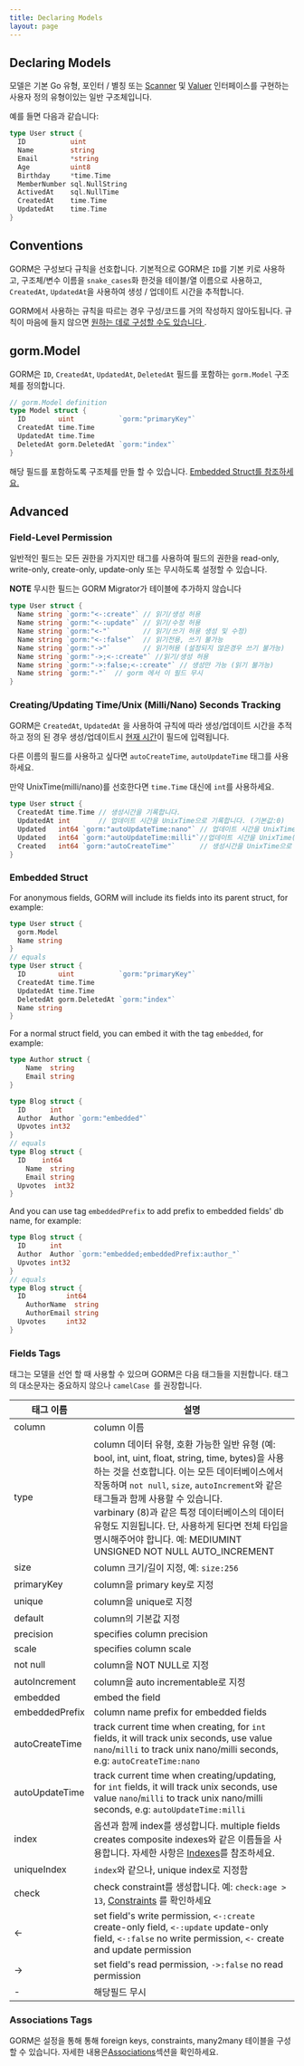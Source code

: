 ```yaml
---
title: Declaring Models
layout: page
---
```


## Declaring Models

모델은 기본 Go 유형, 포인터 / 별칭 또는 [Scanner](https://pkg.go.dev/database/sql/sql#Scanner) 및 [Valuer](https://pkg.go.dev/database/sql/driver#Valuer) 인터페이스를 구현하는 사용자 정의 유형이있는 일반 구조체입니다.

예를 들면 다음과 같습니다:

```go
type User struct {
  ID           uint
  Name         string
  Email        *string
  Age          uint8
  Birthday     *time.Time
  MemberNumber sql.NullString
  ActivedAt    sql.NullTime
  CreatedAt    time.Time
  UpdatedAt    time.Time
}
```

## Conventions

GORM은 구성보다 규칙을 선호합니다. 기본적으로 GORM은 `ID`를 기본 키로 사용하고, 구조체/변수 이름을 `snake_cases`화 한것을 테이블/열 이름으로 사용하고, `CreatedAt`, `UpdatedAt`을 사용하여 생성 / 업데이트 시간을 추적합니다.

GORM에서 사용하는 규칙을 따르는 경우 구성/코드를 거의 작성하지 않아도됩니다. 규칙이 마음에 들지 않으면 [원하는 데로 구성할 수도 있습니다 ](conventions.html).

## gorm.Model

GORM은 `ID`, `CreatedAt`, `UpdatedAt`, `DeletedAt` 필드를 포함하는 `gorm.Model` 구조체를 정의합니다.

```go
// gorm.Model definition
type Model struct {
  ID        uint           `gorm:"primaryKey"`
  CreatedAt time.Time
  UpdatedAt time.Time
  DeletedAt gorm.DeletedAt `gorm:"index"`
}
```

해당 필드를 포함하도록 구조체를 만들 할 수 있습니다. [Embedded Struct를 참조하세요.](#embedded_struct)

## Advanced

### Field-Level Permission

일반적인 필드는 모든 권한을 가지지만 태그를 사용하여 필드의 권한을 read-only, write-only, create-only, update-only 또는 무시하도록 설정할 수 있습니다.

**NOTE** 무시한 필드는 GORM Migrator가 테이블에 추가하지 않습니다

```go
type User struct {
  Name string `gorm:"<-:create"` // 읽기/생성 허용
  Name string `gorm:"<-:update"` // 읽기/수정 허용
  Name string `gorm:"<-"`        // 읽기/쓰기 허용 생성 및 수정)
  Name string `gorm:"<-:false"`  // 읽기전용, 쓰기 불가능
  Name string `gorm:"->"`        // 읽기허용 (설정되지 않은경우 쓰기 불가능)
  Name string `gorm:"->;<-:create"` //읽기/생성 허용
  Name string `gorm:"->:false;<-:create"` // 생성만 가능 (읽기 불가능)
  Name string `gorm:"-"`  // gorm 에서 이 필드 무시
}
```

### <name id="time_tracking">Creating/Updating Time/Unix (Milli/Nano) Seconds Tracking</span>

GORM은 `CreatedAt`, `UpdatedAt` 을 사용하여 규칙에 따라 생성/업데이트 시간을 추적하고 정의 된 경우 생성/업데이트시 [현재 시간](gorm_config.html#now_func)이 필드에 입력됩니다.

다른 이름의 필드를 사용하고 싶다면 `autoCreateTime`, `autoUpdateTime` 태그를 사용하세요.

만약 UnixTime(milli/nano)를 선호한다면 `time.Time` 대신에 `int`를 사용하세요.

```go
type User struct {
  CreatedAt time.Time // 생성시간을 기록합니다.
  UpdatedAt int       // 업데이트 시간을 UnixTime으로 기록합니다. (기본값:0)
  Updated   int64 `gorm:"autoUpdateTime:nano"` // 업데이트 시간을 UnixTime(nano)로 기록합니다.
  Updated   int64 `gorm:"autoUpdateTime:milli"`//업데이트 시간을 UnixTime(milli)로 기록합니다.
  Created   int64 `gorm:"autoCreateTime"`      // 생성시간을 UnixTime으로 기록합니다.
}
```

### <span id="embedded_struct">Embedded Struct</span>

For anonymous fields, GORM will include its fields into its parent struct, for example:

```go
type User struct {
  gorm.Model
  Name string
}
// equals
type User struct {
  ID        uint           `gorm:"primaryKey"`
  CreatedAt time.Time
  UpdatedAt time.Time
  DeletedAt gorm.DeletedAt `gorm:"index"`
  Name string
}
```

For a normal struct field, you can embed it with the tag `embedded`, for example:

```go
type Author struct {
    Name  string
    Email string
}

type Blog struct {
  ID      int
  Author  Author `gorm:"embedded"`
  Upvotes int32
}
// equals
type Blog struct {
  ID    int64
    Name  string
    Email string
  Upvotes  int32
}
```

And you can use tag `embeddedPrefix` to add prefix to embedded fields' db name, for example:

```go
type Blog struct {
  ID      int
  Author  Author `gorm:"embedded;embeddedPrefix:author_"`
  Upvotes int32
}
// equals
type Blog struct {
  ID          int64
    AuthorName  string
    AuthorEmail string
  Upvotes     int32
}
```


### <span id="tags">Fields Tags</span>

태그는 모델을 선언 할 때 사용할 수 있으며 GORM은 다음 태그들을 지원합니다. 태그의 대소문자는 중요하지 않으나 `camelCase `를 권장합니다.

| 태그 이름          | 설명                                                                                                                                                                                                                                                                                                               |
| -------------- | ---------------------------------------------------------------------------------------------------------------------------------------------------------------------------------------------------------------------------------------------------------------------------------------------------------------- |
| column         | column 이름                                                                                                                                                                                                                                                                                                        |
| type           | column 데이터 유형, 호환 가능한 일반 유형 (예: bool, int, uint, float, string, time, bytes)을 사용하는 것을 선호합니다. 이는 모든 데이터베이스에서 작동하며 `not null`, `size`, `autoIncrement`와 같은 태그들과 함께 사용할 수 있습니다.<br/> varbinary (8)과 같은 특정 데이터베이스의 데이터 유형도 지원됩니다. 단, 사용하게 된다면 전체 타입을 명시해주어야 합니다. 예: MEDIUMINT UNSIGNED NOT NULL AUTO_INCREMENT |
| size           | column 크기/길이 지정, 예: `size:256`                                                                                                                                                                                                                                                                                   |
| primaryKey     | column을 primary key로 지정                                                                                                                                                                                                                                                                                          |
| unique         | column을 unique로 지정                                                                                                                                                                                                                                                                                               |
| default        | column의 기본값 지정                                                                                                                                                                                                                                                                                                   |
| precision      | specifies column precision                                                                                                                                                                                                                                                                                       |
| scale          | specifies column scale                                                                                                                                                                                                                                                                                           |
| not null       | column을 NOT NULL로 지정                                                                                                                                                                                                                                                                                             |
| autoIncrement  | column을 auto incrementable로 지정                                                                                                                                                                                                                                                                                   |
| embedded       | embed the field                                                                                                                                                                                                                                                                                                  |
| embeddedPrefix | column name prefix for embedded fields                                                                                                                                                                                                                                                                           |
| autoCreateTime | track current time when creating, for `int` fields, it will track unix seconds, use value `nano`/`milli` to track unix nano/milli seconds, e.g: `autoCreateTime:nano`                                                                                                                                            |
| autoUpdateTime | track current time when creating/updating, for `int` fields, it will track unix seconds, use value `nano`/`milli` to track unix nano/milli seconds, e.g: `autoUpdateTime:milli`                                                                                                                                  |
| index          | 옵션과 함께 index를 생성합니다. multiple fields creates composite indexes와 같은 이름들을 사용합니다. 자세한 사항은 [Indexes](indexes.html)를 참조하세요.                                                                                                                                                                                           |
| uniqueIndex    | `index`와 같으나, unique index로 지정함                                                                                                                                                                                                                                                                                  |
| check          | check constraint를 생성합니다. 예: `check:age > 13`, [Constraints](constraints.html) 를 확인하세요                                                                                                                                                                                                                         |
| <-             | set field's write permission, `<-:create` create-only field, `<-:update` update-only field, `<-:false` no write permission, `<-` create and update permission                                                                                                                                        |
| ->             | set field's read permission, `->:false` no read permission                                                                                                                                                                                                                                                    |
| -              | 해당필드 무시                                                                                                                                                                                                                                                                                                          |

### Associations Tags

GORM은 설정을 통해 통해 foreign keys, constraints, many2many 테이블을 구성 할 수 있습니다. 자세한 내용은[Associations](associations.html#tags)섹션을 확인하세요.
